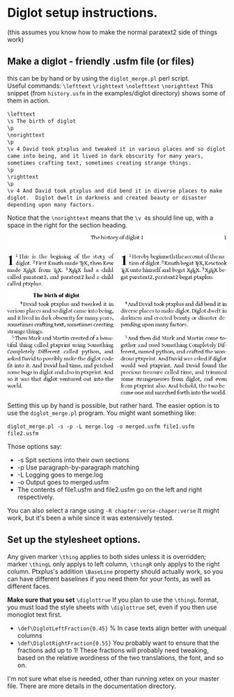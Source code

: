 
# Diglot setup instructions. 
(this assumes you know how to make the normal paratext2 side of things work) 

## Make a diglot - friendly .usfm file (or files)
this can be by hand or by using the ```diglot_merge.pl``` perl script.  
Useful commands: ```\lefttext``` ```\righttext``` ```\nolefttext``` ```\norighttext``` This snippet (from `history.usfm` in the examples/diglot directory) shows some of them in action.

```
\lefttext
\s The birth of diglot 
\p
\norighttext
\p
\v 4 David took ptxplus and tweaked it in various places and so diglot came into being, and it lived in dark obscurity for many years, sometimes crafting text, sometimes creating strange things.
\p
\righttext
\p
\v 4 And David took ptxplus and did bend it in diverse places to make diglot.  Diglot dwelt in darkness and created beauty or disaster depending upon many factors.
```
Notice that the  ```\norighttext``` means that the ```\v 4```s should line up, with a space in the right for the section heading.

![ History](../../examples/diglot/history.png  "The above example.")

Setting this up by hand is possible, but rather hard. The easier option is to use the ```diglot_merge.pl``` program. You might want something like:

```
diglot_merge.pl -s -p -L merge.log -o merged.usfm file1.usfm file2.usfm
```
Those options say:

 * -s Spit sections into their own sections
 * -p Use paragraph-by-paragraph matching
 * -L Logging goes to merge.log
 * -o Output goes to merged.usfm
 * The contents of  file1.usfm and file2.usfm go on the left and right respectively.

You can also select a range using ```-R chapter:verse-chaper:verse``` It might work, but it's been a while since it was extensively tested.


## Set up the stylesheet options.
Any given marker ```\thing``` applies to both sides unless it is overridden; marker ```\thingL``` only applys to left column, ```\thingR``` only applys to the right column.  Ptxplus's addition ```\BaseLine``` property should actually work, so you can have different baselines if you need them for your fonts, as well as different faces.

**Make sure that you set** ```\diglottrue``` 
If you plan to use the ```\thingL``` format, you must load the style sheets with ```\diglottrue``` set, even if you then use monoglot text first.

* ```\def\DiglotLeftFraction{0.45}``` % In case texts align better with unequal columns
* ```\def\DiglotRightFraction{0.55}```
You probably want to ensure that the fractions add up to 1! These fractions will probably need tweaking, based on the relative wordiness of the two translations, the font, and so on. 

I'm not sure what else is needed, other than running xetex on your master file. There are more details in the documentation directory.
